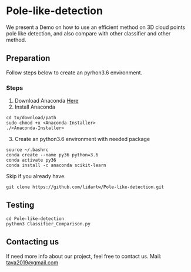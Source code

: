 # Pole-like-detection
We present a Demo on how to use an efficient method on 3D cloud points pole like detection, and also compare with other classifier and other method. 

## Preparation 
Follow steps below to create an pyrhon3.6 environment.

### Steps
1. Download Anaconda [Here](https://www.anaconda.com/distribution/)
2. Install Anaconda
```
cd to/download/path
sudo chmod +x <Anaconda-Installer>
./<Anaconda-Installer>
```
3. Create an python3.6 environment with needed package
```
source ~/.bashrc
conda create --name py36 python=3.6
conda activate py36
conda install -c anaconda scikit-learn 
```

Skip if you already have.

```
git clone https://github.com/lidartw/Pole-like-detection.git
```

## Testing
```
cd Pole-like-detection
python3 Classifier_Comparison.py
```

## Contacting us 
If need more info about our project, feel free to contact us.
Mail: tava2019@gmail.com

